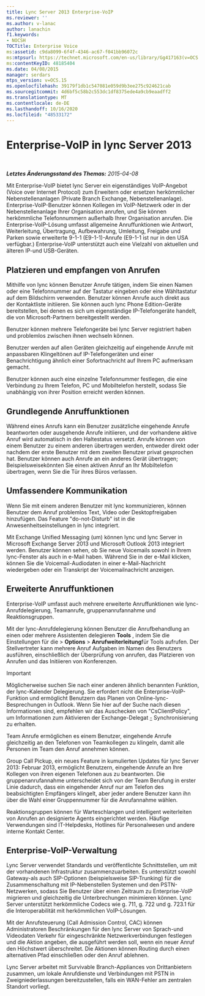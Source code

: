```yaml
---
title: Lync Server 2013 Enterprise-VoIP
ms.reviewer: ''
ms.author: v-lanac
author: lanachin
f1.keywords:
- NOCSH
TOCTitle: Enterprise Voice
ms:assetid: c9da8099-6f4f-4346-ac67-f041bb96072c
ms:mtpsurl: https://technet.microsoft.com/en-us/library/Gg417163(v=OCS.15)
ms:contentKeyID: 48185404
ms.date: 04/08/2015
manager: serdars
mtps_version: v=OCS.15
ms.openlocfilehash: 39179f1db1c547081e059d9b3ee275c924621cab
ms.sourcegitcommit: 4d6bf5c58b2c553dc1df8375ede4a9cb9eaadff2
ms.translationtype: MT
ms.contentlocale: de-DE
ms.lasthandoff: 10/16/2020
ms.locfileid: "48533172"
---
```

# <a name="enterprise-voice-in-lync-server-2013"></a>Enterprise-VoIP in lync Server 2013

<div data-xmlns="http://www.w3.org/1999/xhtml">

<div class="topic" data-xmlns="http://www.w3.org/1999/xhtml" data-msxsl="urn:schemas-microsoft-com:xslt" data-cs="https://msdn.microsoft.com/">

<div data-asp="https://msdn2.microsoft.com/asp">



</div>

<div id="mainSection">

<div id="mainBody">

<span> </span>

_**Letztes Änderungsstand des Themas:** 2015-04-08_

Mit Enterprise-VoIP bietet lync Server ein eigenständiges VoIP-Angebot (Voice over Internet Protocol) zum Erweitern oder ersetzen herkömmlicher Nebenstellenanlagen (Private Branch Exchange, Nebenstellenanlage). Enterprise-VoIP-Benutzer können Kollegen im VoIP-Netzwerk oder in der Nebenstellenanlage Ihrer Organisation anrufen, und Sie können herkömmliche Telefonnummern außerhalb Ihrer Organisation anrufen. Die Enterprise-VoIP-Lösung umfasst allgemeine Anruffunktionen wie Antwort, Weiterleitung, Übertragung, Aufbewahrung, Umleitung, Freigabe und Parken sowie erweiterte 9-1-1 (E9-1-1)-Anrufe (E9-1-1 ist nur in den USA verfügbar.) Enterprise-VoIP unterstützt auch eine Vielzahl von aktuellen und älteren IP-und USB-Geräten.

<div>

## <a name="placing-and-receiving-calls"></a>Platzieren und empfangen von Anrufen

Mithilfe von lync können Benutzer Anrufe tätigen, indem Sie einen Namen oder eine Telefonnummer auf der Tastatur eingeben oder eine Wähltastatur auf dem Bildschirm verwenden. Benutzer können Anrufe auch direkt aus der Kontaktliste initiieren. Sie können auch lync Phone Edition-Geräte bereitstellen, bei denen es sich um eigenständige IP-Telefongeräte handelt, die von Microsoft-Partnern bereitgestellt werden.

Benutzer können mehrere Telefongeräte bei lync Server registriert haben und problemlos zwischen ihnen wechseln können.

Benutzer werden auf allen Geräten gleichzeitig auf eingehende Anrufe mit anpassbaren Klingeltönen auf IP-Telefongeräten und einer Benachrichtigung ähnlich einer Sofortnachricht auf Ihrem PC aufmerksam gemacht.

Benutzer können auch eine einzelne Telefonnummer festlegen, die eine Verbindung zu Ihrem Telefon, PC und Mobiltelefon herstellt, sodass Sie unabhängig von ihrer Position erreicht werden können.

</div>

<div>

## <a name="basic-call-features"></a>Grundlegende Anruffunktionen

Während eines Anrufs kann ein Benutzer zusätzliche eingehende Anrufe beantworten oder ausgehende Anrufe initiieren, und der vorhandene aktive Anruf wird automatisch in den Haltestatus versetzt. Anrufe können von einem Benutzer zu einem anderen übertragen werden, entweder direkt oder nachdem der erste Benutzer mit dem zweiten Benutzer privat gesprochen hat. Benutzer können auch Anrufe an ein anderes Gerät übertragen; Beispielsweisekönnten Sie einen aktiven Anruf an Ihr Mobiltelefon übertragen, wenn Sie die Tür ihres Büros verlassen.

</div>

<div>

## <a name="richer-communications"></a>Umfassendere Kommunikation

Wenn Sie mit einem anderen Benutzer mit lync kommunizieren, können Benutzer dem Anruf problemlos Text, Video oder Desktopfreigaben hinzufügen. Das Feature "do-not-Disturb" ist in die Anwesenheitseinstellungen in lync integriert.

Mit Exchange Unified Messaging (um) können lync und lync Server in Microsoft Exchange Server 2013 und Microsoft Outlook 2013 integriert werden. Benutzer können sehen, ob Sie neue Voicemails sowohl in Ihrem lync-Fenster als auch in e-Mail haben. Während Sie in der e-Mail klicken, können Sie die Voicemail-Audiodaten in einer e-Mail-Nachricht wiedergeben oder ein Transkript der Voicemailnachricht anzeigen.

</div>

<div>

## <a name="advanced-calling-features"></a>Erweiterte Anruffunktionen

Enterprise-VoIP umfasst auch mehrere erweiterte Anruffunktionen wie lync-Anrufdelegierung, Teamanrufe, gruppenanrufannahme und Reaktionsgruppen.

Mit der lync-Anrufdelegierung können Benutzer die Anrufbehandlung an einen oder mehrere Assistenten delegieren **Tools** , indem Sie die Einstellungen für die \> **Options** \> **Anrufweiterleitung**für Tools aufrufen. Der Stellvertreter kann mehrere Anruf Aufgaben im Namen des Benutzers ausführen, einschließlich der Überprüfung von anrufen, das Platzieren von Anrufen und das Initiieren von Konferenzen.

<div>


> [!IMPORTANT]  
> Möglicherweise suchen Sie nach einer anderen ähnlich benannten Funktion, der lync-Kalender Delegierung. Sie erfordert nicht die Enterprise-VoIP-Funktion und ermöglicht Benutzern das Planen von Online-lync-Besprechungen in Outlook. Wenn Sie hier auf der Suche nach diesen Informationen sind, empfehlen wir das Auschecken von "CsClientPolicy", um Informationen zum Aktivieren der Exchange-Delegat <A href="https://docs.microsoft.com/powershell/module/skype/Set-CsClientPolicy">-</A> Synchronisierung zu erhalten.



</div>

Team Anrufe ermöglichen es einem Benutzer, eingehende Anrufe gleichzeitig an den Telefonen von Teamkollegen zu klingeln, damit alle Personen im Team den Anruf annehmen können.

Group Call Pickup, ein neues Feature in kumulierten Updates für lync Server 2013: Februar 2013, ermöglicht Benutzern, eingehende Anrufe an Ihre Kollegen von ihren eigenen Telefonen aus zu beantworten. Die gruppenanrufannahme unterscheidet sich von der Team Berufung in erster Linie dadurch, dass ein eingehender Anruf nur am Telefon des beabsichtigten Empfängers klingelt, aber jeder andere Benutzer kann ihn über die Wahl einer Gruppennummer für die Anrufannahme wählen.

Reaktionsgruppen können für Warteschlangen und intelligent weiterleiten von Anrufen an designierte Agents eingerichtet werden. Häufige Verwendungen sind IT-Helpdesks, Hotlines für Personalwesen und andere interne Kontakt Center.

</div>

<div>

## <a name="enterprise-voice-administration"></a>Enterprise-VoIP-Verwaltung

Lync Server verwendet Standards und veröffentlichte Schnittstellen, um mit der vorhandenen Infrastruktur zusammenzuarbeiten. Es unterstützt sowohl Gateway-als auch SIP-Optionen (beispielsweise SIP-Trunking) für die Zusammenschaltung mit IP-Nebenstellen Systemen und den PSTN-Netzwerken, sodass Sie Benutzer über einen Zeitraum zu Enterprise-VoIP migrieren und gleichzeitig die Unterbrechungen minimieren können. Lync Server unterstützt herkömmliche Codecs wie g. 711, g. 722 und g. 723.1 für die Interoperabilität mit herkömmlichen VoIP-Lösungen.

Mit der Anrufsteuerung (Call Admission Control, CAC) können Administratoren Beschränkungen für den lync Server von Sprach-und Videodaten Verkehr für eingeschränkte Netzwerkverbindungen festlegen und die Aktion angeben, die ausgeführt werden soll, wenn ein neuer Anruf den Höchstwert überschreitet. Die Aktionen können Routing durch einen alternativen Pfad einschließen oder den Anruf ablehnen.

Lync Server arbeitet mit Survivable Branch-Appliances von Drittanbietern zusammen, um lokale Anrufdienste und Verbindungen mit PSTN in Zweigniederlassungen bereitzustellen, falls ein WAN-Fehler am zentralen Standort vorliegt.

</div>

</div>

<span> </span>

</div>

</div>

</div>

